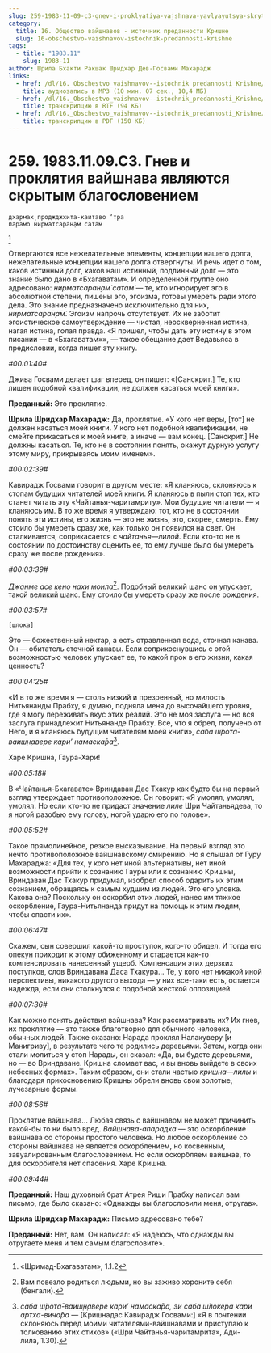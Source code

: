 ```yaml
---
slug: 259-1983-11-09-c3-gnev-i-proklyatiya-vajshnava-yavlyayutsya-skrytym-blagosloveniem
category:
  title: 16. Общество вайшнавов - источник преданности Кришне
  slug: 16-obschestvo-vaishnavov-istochnik-predannosti-krishne
tags:
  - title: "1983.11"
    slug: 1983-11
author: Шрила Бхакти Ракшак Шридхар Дев-Госвами Махарадж
links:
  - href: /dl/16._Obschestvo_vaishnavov--istochnik_predannosti_Krishne/259_1983.11.09.C3_SridharMj_Gnev_i_prokljatija_vajshnava_javljajutsja_skrytym_blagosloveniem.mp3
    title: аудиозапись в MP3 (10 мин. 07 сек., 10,4 МБ)
  - href: /dl/16._Obschestvo_vaishnavov--istochnik_predannosti_Krishne/259_1983.11.09.C3_SridharMj_Gnev_i_prokljatija_vajshnava_javljajutsja_skrytym_blagosloveniem.rtf
    title: транскрипцию в RTF (94 КБ)
  - href: /dl/16._Obschestvo_vaishnavov--istochnik_predannosti_Krishne/259_1983.11.09.C3_SridharMj_Gnev_i_prokljatija_vajshnava_javljajutsja_skrytym_blagosloveniem.pdf
    title: транскрипцию в PDF (150 КБ)
---
```


# 259. 1983.11.09.C3. Гнев и проклятия вайшнава являются скрытым благословением

    дхармах̣ проджджхита-каитаво ‘тра
    парамо нирматсара̄н̣а̄м̇ сата̄м̇
[^_ftn1]

Отвергаются все нежелательные элементы, концепции нашего долга, нежелательные концепции нашего долга отвергнуты. И речь идет о том, каков истинный долг, каков наш истинный, подлинный долг — это знание было дано в «Бхагаватам». И определенной группе оно адресовано: *нирматсара̄н̣а̄м̇ сата̄м̇* — те, кто игнорирует эго в абсолютной степени, лишены эго, эгоизма, готовы умереть ради этого дела. Это знание предназначено исключительно для них, *нирматсара̄н̣а̄м̇*. Эгоизм напрочь отсутствует. Их не заботит эгоистическое самоутверждение — чистая, неоскверненная истина, нагая истина, голая правда. «Я пришел, чтобы дать эту истину в этом писании — в «Бхагаватам»», — такое обещание дает Ведавьяса в предисловии, когда пишет эту книгу.

*#00:01:40#*

Джива Госвами делает шаг вперед, он пишет: «[Санскрит.] Те, кто лишен подобной квалификации, не должен касаться моей книги».

**Преданный:** Это проклятие.

**Шрила Шридхар Махарадж:** Да, проклятие. «У кого нет веры, [тот] не должен касаться моей книги. У кого нет подобной квалификации, не смейте прикасаться к моей книге, а иначе — вам конец. [Санскрит.] Не должны касаться. Те, кто не в состоянии понять, окажут дурную услугу этому миру, прикрываясь моим именем».

*#00:02:39#*

Кавирадж Госвами говорит в другом месте: «Я кланяюсь, склоняюсь к стопам будущих читателей моей книги. Я кланяюсь в пыли стоп тех, кто станет читать эту «Чайтанья-чаритамриту». Мои будущие читатели — я кланяюсь им. В то же время я утверждаю: тот, кто не в состоянии понять эти истины, его жизнь — это не жизнь, это, скорее, смерть. Ему стоило бы умереть сразу же, как только он появился на свет. Он сталкивается, соприкасается с *чайтанья*—*лилой*. Если кто-то не в состоянии по достоинству оценить ее, то ему лучше было бы умереть сразу же после рождения».

*#00:03:39#*

*Джанме асе кено нахи моила*[^_ftn2]. Подобный великий шанс он упускает, такой великий шанс. Ему стоило бы умереть сразу же после рождения.

*#00:03:57#*

    [шлока]

Это — божественный нектар, а есть отравленная вода, сточная канава. Он — обитатель сточной канавы. Если соприкоснувшись с этой возможностью человек упускает ее, то какой прок в его жизни, какая ценность?

*#00:04:25#*

«И в то же время я — столь низкий и презренный, но милость Нитьянанды Прабху, я думаю, подняла меня до высочайшего уровня, где я могу переживать вкус этих реалий. Это не моя заслуга — но вся заслуга принадлежит Нитьянанде Прабху. Все, что я обрел, получено от Него, и я кланяюсь будущим читателям моей книги», *саба ш́рота̄-ваиш̣н̣авере кари’ намаска̄ра*[^_ftn3].

Харе Кришна, Гаура-Хари!

*#00:05:18#*

В «Чайтанья-Бхагавате» Вриндаван Дас Тхакур как будто бы на первый взгляд утверждает противоположное. Он говорит: «Я умолял, умолял, умолял. Но если кто-то не придаст значение *лиле* Шри Чайтаньядева, то я ногой разобью ему голову, ногой ударю его по голове».

*#00:05:52#*

Такое прямолинейное, резкое высказывание. На первый взгляд это нечто противоположное вайшнавскому смирению. Но я слышал от Гуру Махараджа: «Для тех, у кого нет иной альтернативы, нет иной возможности прийти к сознанию Гауры или к сознанию Кришны, Вриндаван Дас Тхакур придумал, изобрел способ одарить их этим сознанием, обращаясь к самым худшим из людей. Это его уловка. Какова она? Поскольку он оскорбил этих людей, нанес им тяжкое оскорбление, Гаура-Нитьянанда придут на помощь к этим людям, чтобы спасти их».

*#00:06:47#*

Скажем, сын совершил какой-то проступок, кого-то обидел. И тогда его опекун приходит к этому обиженному и старается как-то компенсировать нанесенный ущерб. Компенсация этих дерзких поступков, слов Вриндавана Даса Тхакура… Те, у кого нет никакой иной перспективы, никакого другого выхода — у них все-таки есть, остается надежда, если они столкнутся с подобной жесткой оппозицией.

*#00:07:36#*

Как можно понять действия вайшнава? Как рассматривать их? Их гнев, их проклятие — это также благотворно для обычного человека, обычных людей. Также сказано: Нарада проклял Налакуверу [и Манигриву], в результате чего те родились деревьями. Затем, когда они стали молиться у стоп Нарады, он сказал: «Да, вы будете деревьями, но — во Вриндаване. Кришна сломает вас, и вы вновь выйдете в своих небесных формах». Таким образом, они стали частью *кришна*—*лилы* и благодаря прикосновению Кришны обрели вновь свои золотые, лучезарные формы.

*#00:08:56#*

Проклятие вайшнава… Любая связь с вайшнавом не может причинить какой-бы то ни было вред. *Вайшнава-апарадха* — это оскорбление вайшнава со стороны простого человека. Но любое оскорбление со стороны вайшнава не является оскорблением, но косвенным, завуалированным благословением. Но если оскорбляем вайшнав, то для оскорбителя нет спасения. Харе Кришна.

*#00:09:44#*

**Преданный:** Наш духовный брат Атрея Риши Прабху написал вам письмо, где было сказано: «Однажды вы благословили меня, отругав».

**Шрила Шридхар Махарадж:** Письмо адресовано тебе?

**Преданный:** Нет, вам. Он написал: «Я надеюсь, что однажды вы отругаете меня и тем самым благословите».



[^_ftn1]: «Шримад-Бхагаватам», 1.1.2

[^_ftn2]: Вам повезло родиться людьми, но вы заживо хороните себя (бенгали).

[^_ftn3]: *саба ш́рота̄-ваиш̣н̣авере кари’ намаска̄ра, эи саба ш́локера кари артха-вича̄ра* — [Кришнадас Кавирадж Госвами:] «Я в почтении склоняюсь перед моими читателями-вайшнавами и приступаю к толкованию этих стихов» («Шри Чайтанья-чаритамрита», Ади-лила, 1.30).

